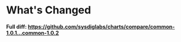 # What's Changed

#### Full diff: https://github.com/sysdiglabs/charts/compare/common-1.0.1...common-1.0.2
